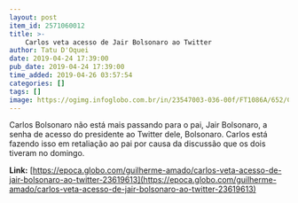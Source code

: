 ```yaml
---
layout: post
item_id: 2571060012
title: >-
    Carlos veta acesso de Jair Bolsonaro ao Twitter
author: Tatu D'Oquei
date: 2019-04-24 17:39:00
pub_date: 2019-04-24 17:39:00
time_added: 2019-04-26 03:57:54
categories: []
tags: []
image: https://ogimg.infoglobo.com.br/in/23547003-036-00f/FT1086A/652/Carlos-Bolsonaro.jpg
---
```


Carlos Bolsonaro não está mais passando para o pai, Jair Bolsonaro, a senha de acesso do presidente ao Twitter dele, Bolsonaro. Carlos está fazendo isso em retaliação ao pai por causa da discussão que os dois tiveram no domingo.

**Link:** [https://epoca.globo.com/guilherme-amado/carlos-veta-acesso-de-jair-bolsonaro-ao-twitter-23619613](https://epoca.globo.com/guilherme-amado/carlos-veta-acesso-de-jair-bolsonaro-ao-twitter-23619613)

